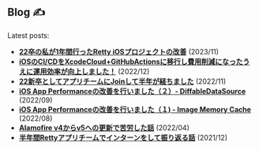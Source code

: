 ## Blog ✍️

Latest posts:
- **[22卒の私が1年間行ったRetty iOSプロジェクトの改善](https://engineer.retty.me/entry/2023/11/22/100000)** (2023/11)
- **[iOSのCI/CDをXcodeCloud+GitHubActionsに移行し費用削減になったうえに運用効率が向上しました！](https://engineer.retty.me/entry/2022/12/23/132536)** (2022/12)
- **[22新卒としてアプリチームにJoinして半年が経ちました](https://engineer.retty.me/entry/2022/11/16/100000)** (2022/11)
- **[iOS App Performanceの改善を行いました（２）- DiffableDataSource](https://engineer.retty.me/entry/2022/09/28/100000)** (2022/09)
- **[iOS App Performanceの改善を行いました（１) - Image Memory Cache](https://engineer.retty.me/entry/2022/08/18/161226)** (2022/08)
- **[Alamofire v4からv5への更新で苦労した話](https://engineer.retty.me/entry/2022/04/20/130800)** (2022/04)
- **[半年間Rettyアプリチームでインターンをして振り返る話](https://engineer.retty.me/entry/2021/12/24/190000)** (2021/12)
